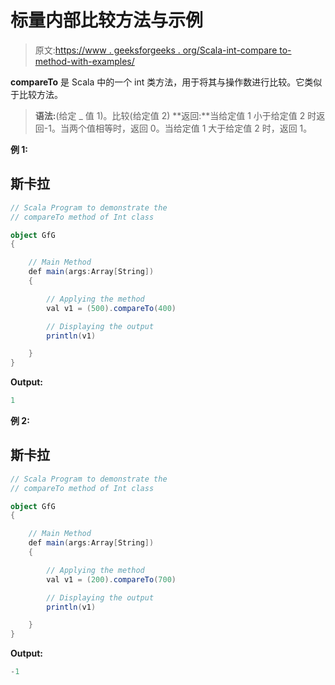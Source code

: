 # 标量内部比较方法与示例

> 原文:[https://www . geeksforgeeks . org/Scala-int-compare to-method-with-examples/](https://www.geeksforgeeks.org/scala-int-compareto-method-with-examples/)

**compareTo** 是 Scala 中的一个 int 类方法，用于将其与操作数进行比较。它类似于比较方法。

> **语法:**(给定 _ 值 1)。比较(给定值 2)
> **返回:**当给定值 1 小于给定值 2 时返回-1。当两个值相等时，返回 0。当给定值 1 大于给定值 2 时，返回 1。

**例 1:**

## 斯卡拉

```scala
// Scala Program to demonstrate the
// compareTo method of Int class

object GfG
{

    // Main Method
    def main(args:Array[String])
    {

        // Applying the method
        val v1 = (500).compareTo(400)

        // Displaying the output
        println(v1)

    }
}
```

**Output:** 

```scala
1
```

**例 2:**

## 斯卡拉

```scala
// Scala Program to demonstrate the
// compareTo method of Int class

object GfG
{

    // Main Method
    def main(args:Array[String])
    {

        // Applying the method
        val v1 = (200).compareTo(700)

        // Displaying the output
        println(v1)

    }
}
```

**Output:** 

```scala
-1
```
